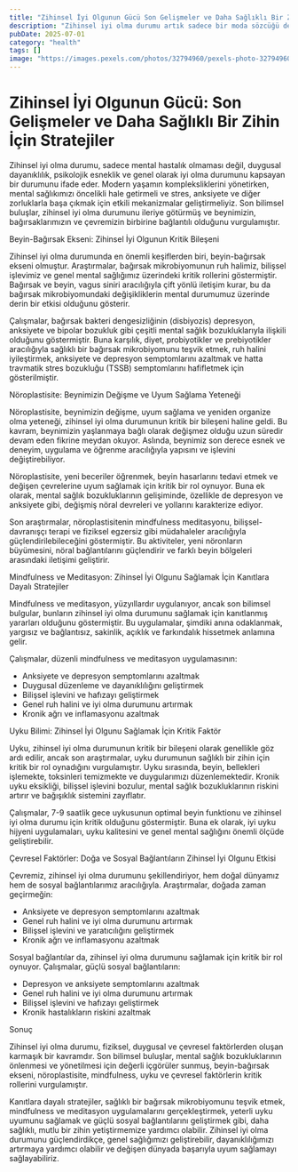 ```yaml
---
title: "Zihinsel İyi Olgunun Gücü Son Gelişmeler ve Daha Sağlıklı Bir Zihin İçin Stratejiler"
description: "Zihinsel iyi olma durumu artık sadece bir moda sözcüğü değil, genel sağlıkımızın kritik bir bileşeni haline geldi. Son bilimsel bulgular, beynimiz, bağırsaklarımız ve çevremiz arasındaki karmaşık b..."
pubDate: 2025-07-01
category: "health"
tags: []
image: "https://images.pexels.com/photos/32794960/pexels-photo-32794960.jpeg?auto=compress&cs=tinysrgb&h=650&w=940"
---
```


# Zihinsel İyi Olgunun Gücü: Son Gelişmeler ve Daha Sağlıklı Bir Zihin İçin Stratejiler



Zihinsel iyi olma durumu, sadece mental hastalık olmaması değil, duygusal dayanıklılık, psikolojik esneklik ve genel olarak iyi olma durumunu kapsayan bir durumunu ifade eder. Modern yaşamın kompleksliklerini yönetirken, mental sağlıkımızı öncelikli hale getirmeli ve stres, anksiyete ve diğer zorluklarla başa çıkmak için etkili mekanizmalar geliştirmeliyiz. Son bilimsel buluşlar, zihinsel iyi olma durumunu ileriye götürmüş ve beynimizin, bağırsaklarımızın ve çevremizin birbirine bağlantılı olduğunu vurgulamıştır.

Beyin-Bağırsak Ekseni: Zihinsel İyi Olgunun Kritik Bileşeni

Zihinsel iyi olma durumunda en önemli keşiflerden biri, beyin-bağırsak ekseni olmuştur. Araştırmalar, bağırsak mikrobiyomunun ruh halimiz, bilişsel işlevimiz ve genel mental sağlığımız üzerindeki kritik rollerini göstermiştir. Bağırsak ve beyin, vagus siniri aracılığıyla çift yönlü iletişim kurar, bu da bağırsak mikrobiyomundaki değişikliklerin mental durumumuz üzerinde derin bir etkisi olduğunu gösterir.

Çalışmalar, bağırsak bakteri dengesizliğinin (disbiyozis) depresyon, anksiyete ve bipolar bozukluk gibi çeşitli mental sağlık bozukluklarıyla ilişkili olduğunu göstermiştir. Buna karşılık, diyet, probiyotikler ve prebiyotikler aracılığıyla sağlıklı bir bağırsak mikrobiyomunu teşvik etmek, ruh halini iyileştirmek, anksiyete ve depresyon semptomlarını azaltmak ve hatta travmatik stres bozukluğu (TSSB) semptomlarını hafifletmek için gösterilmiştir.

Nöroplastisite: Beynimizin Değişme ve Uyum Sağlama Yeteneği

Nöroplastisite, beynimizin değişme, uyum sağlama ve yeniden organize olma yeteneği, zihinsel iyi olma durumunun kritik bir bileşeni haline geldi. Bu kavram, beynimizin yaşlanmaya bağlı olarak değişmez olduğu uzun süredir devam eden fikrine meydan okuyor. Aslında, beynimiz son derece esnek ve deneyim, uygulama ve öğrenme aracılığıyla yapısını ve işlevini değiştirebiliyor.

Nöroplastisite, yeni beceriler öğrenmek, beyin hasarlarını tedavi etmek ve değişen çevrelerine uyum sağlamak için kritik bir rol oynuyor. Buna ek olarak, mental sağlık bozukluklarının gelişiminde, özellikle de depresyon ve anksiyete gibi, değişmiş nöral devreleri ve yollarını karakterize ediyor.

Son araştırmalar, nöroplastisitenin mindfulness meditasyonu, bilişsel-davranışçı terapi ve fiziksel egzersiz gibi müdahaleler aracılığıyla güçlendirilebileceğini göstermiştir. Bu aktiviteler, yeni nöronların büyümesini, nöral bağlantılarını güçlendirir ve farklı beyin bölgeleri arasındaki iletişimi geliştirir.

Mindfulness ve Meditasyon: Zihinsel İyi Olgunu Sağlamak İçin Kanıtlara Dayalı Stratejiler

Mindfulness ve meditasyon, yüzyıllardır uygulanıyor, ancak son bilimsel bulgular, bunların zihinsel iyi olma durumunu sağlamak için kanıtlanmış yararları olduğunu göstermiştir. Bu uygulamalar, şimdiki anına odaklanmak, yargısız ve bağlantısız, sakinlik, açıklık ve farkındalık hissetmek anlamına gelir.

Çalışmalar, düzenli mindfulness ve meditasyon uygulamasının:

* Anksiyete ve depresyon semptomlarını azaltmak
* Duygusal düzenleme ve dayanıklılığını geliştirmek
* Bilişsel işlevini ve hafızayı geliştirmek
* Genel ruh halini ve iyi olma durumunu artırmak
* Kronik ağrı ve inflamasyonu azaltmak

 Uyku Bilimi: Zihinsel İyi Olgunu Sağlamak İçin Kritik Faktör

Uyku, zihinsel iyi olma durumunun kritik bir bileşeni olarak genellikle göz ardı edilir, ancak son araştırmalar, uyku durumunun sağlıklı bir zihin için kritik bir rol oynadığını vurgulamıştır. Uyku sırasında, beyin, bellekleri işlemekte, toksinleri temizmekte ve duygularımızı düzenlemektedir. Kronik uyku eksikliği, bilişsel işlevini bozulur, mental sağlık bozukluklarının riskini artırır ve bağışıklık sistemini zayıflatır.

Çalışmalar, 7-9 saatlik gece uykusunun optimal beyin funktionu ve zihinsel iyi olma durumu için kritik olduğunu göstermiştir. Buna ek olarak, iyi uyku hijyeni uygulamaları, uyku kalitesini ve genel mental sağlığını önemli ölçüde geliştirebilir.

Çevresel Faktörler: Doğa ve Sosyal Bağlantıların Zihinsel İyi Olgunu Etkisi

Çevremiz, zihinsel iyi olma durumunu şekillendiriyor, hem doğal dünyamız hem de sosyal bağlantılarımız aracılığıyla. Araştırmalar, doğada zaman geçirmeğin:

* Anksiyete ve depresyon semptomlarını azaltmak
* Genel ruh halini ve iyi olma durumunu artırmak
* Bilişsel işlevini ve yaratıcılığını geliştirmek
* Kronik ağrı ve inflamasyonu azaltmak

Sosyal bağlantılar da, zihinsel iyi olma durumunu sağlamak için kritik bir rol oynuyor. Çalışmalar, güçlü sosyal bağlantıların:

* Depresyon ve anksiyete semptomlarını azaltmak
* Genel ruh halini ve iyi olma durumunu artırmak
* Bilişsel işlevini ve hafızayı geliştirmek
* Kronik hastalıkların riskini azaltmak

Sonuç

Zihinsel iyi olma durumu, fiziksel, duygusal ve çevresel faktörlerden oluşan karmaşık bir kavramdır. Son bilimsel buluşlar, mental sağlık bozukluklarının önlenmesi ve yönetilmesi için değerli içgörüler sunmuş, beyin-bağırsak ekseni, nöroplastisite, mindfulness, uyku ve çevresel faktörlerin kritik rollerini vurgulamıştır.

Kanıtlara dayalı stratejiler, sağlıklı bir bağırsak mikrobiyomunu teşvik etmek, mindfulness ve meditasyon uygulamalarını gerçekleştirmek, yeterli uyku uyumunu sağlamak ve güçlü sosyal bağlantılarını geliştirmek gibi, daha sağlıklı, mutlu bir zihin yetiştirmemize yardımcı olabilir. Zihinsel iyi olma durumunu güçlendirdikçe, genel sağlığımızı geliştirebilir, dayanıklılığımızı artırmaya yardımcı olabilir ve değişen dünyada başarıyla uyum sağlamayı sağlayabiliriz.